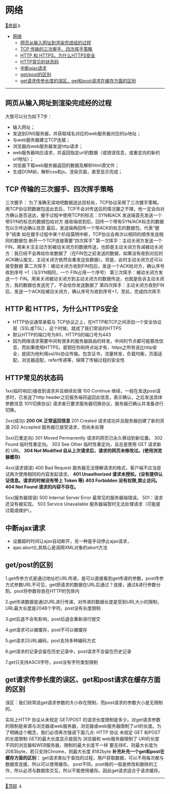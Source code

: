 # 网络

[🔻底部](#bottom)<a id="top">⚓</a>

- [网络](#网络)
  - [网页从输入网址到渲染完成经的过程](#网页从输入网址到渲染完成经的过程)
  - [TCP 传输的三次握手、四次挥手策略](#tcp-传输的三次握手四次挥手策略)
  - [HTTP 和 HTTPS，为什么HTTPS安全](#http-和-https为什么https安全)
  - [HTTP常见的状态码](#http常见的状态码)
  - [中断ajax请求](#中断ajax请求)
  - [get/post的区别](#getpost的区别)
  - [get请求传参长度的误区、get和post请求在缓存方面的区别](#get请求传参长度的误区get和post请求在缓存方面的区别)

---

## 网页从输入网址到渲染完成经的过程

大致可以分为如下7步：

- 输入网址；
- 发送到DNS服务器，并获取域名对应的web服务器对应的ip地址；
- 与web服务器建立TCP连接；
- 浏览器向web服务器发送http请求；
- web服务器响应请求，并返回指定url的数据（或错误信息，或重定向的新的url地址）；
- 浏览器下载web服务器返回的数据及解析html源文件；
- 生成DOM树，解析css和js，渲染页面，直至显示完成；

## TCP 传输的三次握手、四次挥手策略

三次握手：
  为了准确无误地吧数据送达目标处，TCP协议采用了三次握手策略。用TCP协议把数据包送出去后，TCP不会对传送后的情况置之不理，他一定会向对方确认是否送达，握手过程中使用TCP的标志：SYN和ACK
  发送端首先发送一个带SYN的标志的数据包给对方
  接收端收到后，回传一个带有SYN/ACK标志的数据包以示传达确认信息
  最后，发送端再回传一个带ACK的标志的数据包，代表“握手”结束
  如在握手过程中某个阶段莫明中断，TCP协议会再次以相同的顺序发送相同的数据包
断开一个TCP连接需要“四次挥手”
  第一次挥手：主动关闭方发送一个FIN，用来关注主动方到被动关闭方的数据传送，也即是主动关闭方告诫被动关闭方：我已经不会再给你发数据了（在FIN包之前发送的数据，如果没有收到对应的ACK确认报文，主动关闭方依然会重发这些数据）。但是，此时主动关闭方还可以接受数据
  第二次挥手：被动关闭方收到FIN包后，发送一个ACK给对方，确认序号收到序号 +1（与SYN相同，一个 FIN占用一个序号）
  第三次挥手：被动关闭方发送一个 FIN。用来关闭被动关闭方到主动关闭方的数据传送，也就是告诉主动关闭方，我的数据也发送完了，不会给你发送数据了
  第四次挥手：主动关闭方收到FIN后，发送一个ACK给被动关闭方，确认序号为收到序号+1，至此，完成四次挥手

## HTTP 和 HTTPS，为什么HTTPS安全

- HTTP协议通常承载与 TCP协议之上，在HTTP和TCP之间添加一个安全协议层（SSL或TSL），这个时候，就成了我们常说的HTTPS
- 默认HTTP的端口号为80，HTTPS的端口号为443
- 因为网络请求需要中间有很多的服务器路由的转发，中间的节点都可能篡改信息，而如果使用HTTPS，密钥在你和终点站才有，https之所有说比http安全，是因为他利用ssl/tls协议传输。包含证书，流量转发，负载均衡，页面适配，浏览器适配，refer传递等，保障了传输过程的安全性

## HTTP常见的状态码

1xx(临时响应)接收到请求并且继续处理
  100 Continue 继续，一般在发送post请求时，已发送了http header之后服务端将返回此信息，表示确认，之后发送具体参数信息
  101(切换协议) 请求者已要求服务器切换协议，服务器已确认并准备进行切换。

2xx(成功)
  **200 OK 正常返回信息**
  201 Created 请求成功并且服务器创建了新的资源
  202 Accepted 服务器已接受请求，但尚未处理

3xx(已重定向)
  301 Moved Permanently 请求的网页已永久移动到新位置。
  302 Found 临时性重定向。
  303 See Other 临时性重定向，且总是使用 GET 请求新的 URI。
  **304 Not Modified 自从上次请求后，请求的网页未修改过。(使用浏览器缓存)**

4xx(请求错误)
  400 Bad Request 服务器无法理解请求的格式，客户端不应当尝试再次使用相同的内容发起请求。
  **401 Unauthorized 请求未授权。(没有提供认证信息。请求的时候没有带上 Token 等)**
  **403 Forbidden 没有权限,禁止访问。**
  **404 Not Found 请求的内容不存在。**

5xx(服务器错误)
  500 Internal Server Error 最常见的服务器端错误。
  501：请求还没有被实现。
  503 Service Unavailable 服务器端暂时无法处理请求（可能是过载或维护）。

## 中断ajax请求

- 设置超时时间让ajax自动断开，另一种是手动停止ajax请求，
- ajax.abort(),其核心是调用XML对象的abort方法

## get/post的区别

1.get传参方式是通过地址栏URL传递，是可以直接看到get传递的参数，post传参方式参数URL不可见，get把请求的数据在URL后通过？连接，通过&进行参数分割。psot将参数存放在HTTP的包体内

2.get传递数据是通过URL进行传递，对传递的数据长度是受到URL大小的限制，URL最大长度是2048个字符。post没有长度限制

3.get后退不会有影响，post后退会重新进行提交

4.get请求可以被缓存，post不可以被缓存

5.get请求只URL编码，post支持多种编码方式

6.get请求的记录会留在历史记录中，post请求不会留在历史记录

7.get只支持ASCII字符，post没有字符类型限制

## get请求传参长度的误区、get和post请求在缓存方面的区别

误区：我们经常说get请求参数的大小存在限制，而post请求的参数大小是无限制的。

实际上HTTP 协议从未规定 GET/POST 的请求长度限制是多少。对get请求参数的限制是来源与浏览器或web服务器，浏览器或web服务器限制了url的长度。为了明确这个概念，我们必须再次强调下面几点:
HTTP 协议 未规定 GET 和POST的长度限制
GET的最大长度显示是因为 浏览器和 web服务器限制了 URI的长度
不同的浏览器和WEB服务器，限制的最大长度不一样
要支持IE，则最大长度为2083byte，若只支持Chrome，则最大长度 8182byte
**补充补充一个get和post在缓存方面的区别：**
get请求类似于查找的过程，用户获取数据，可以不用每次都与数据库连接，所以可以使用缓存。
post不同，post做的一般是修改和删除的工作，所以必须与数据库交互，所以不能使用缓存。因此get请求适合于请求缓存。

<!-- [从服务器主动推送消息到客户端]
[浏览器跨域]
  JSONP跨域（本质是JS调用）
  CORS（后台设置）
  Nginx反向代理（运维配置）
[前端常见攻击方式]
  XSS攻击
  CSRF攻击
  Sql注入
  html脚本注入 -->

---

[🔺顶部](#top) <a id="bottom">⚓</a>
